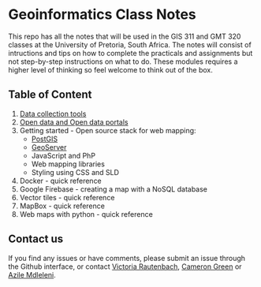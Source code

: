 # Geoinformatics Class Notes

This repo has all the notes that will be used in the GIS 311 and GMT 320 classes at the University of Pretoria, South Africa. The notes will consist of intructions and tips on how to complete the practicals and assignments but not step-by-step instructions on what to do. These modules requires a higher level of thinking so feel welcome to think out of the box. 

## Table of Content
1. [Data collection tools](https://github.com/vrautenbach/geoinformatics-notes/blob/master/Data%20collection%20tools.md)
2. [Open data and Open data portals](https://github.com/vrautenbach/geoinformatics-notes/blob/master/Open%20data%20portal.md)
3. Getting started - Open source stack for web mapping:
    * [PostGIS](https://github.com/vrautenbach/geoinformatics-notes/blob/master/Getting%20started%20with%20PostGIS.md)
    * [GeoServer](https://github.com/vrautenbach/geoinformatics-notes/blob/master/Getting%20started%20with%20Geoserver.md)
    * JavaScript and PhP
    * Web mapping libraries
    * Styling using CSS and SLD
4. Docker - quick reference 
5. Google Firebase - creating a map with a NoSQL database
6. Vector tiles - quick reference
4. MapBox - quick reference
5. Web maps with python - quick reference 

## Contact us
If you find any issues or have comments, please submit an issue through the Github interface, or contact [Victoria Rautenbach](https://github.com/vrautenbach), [Cameron Green](https://github.com/CamGreen) or [Azile Mdleleni](https://github.com/AMdleleni). 